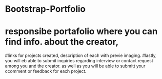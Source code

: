 # Bootstrap-Portfolio
# responsibe portafolio where you can find info. about the creator,
#links for projects created, description of each with previe imaging. 
#lastly, you will eb able to submit inquiries regarding interview or contact request among you and the creator. as well as you will be able to submitt your ccomment or feedback for each project.